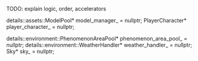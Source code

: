 TODO: explain logic, order, accelerators

details::assets::ModelPool* model_manager_ = nullptr;
PlayerCharacter* player_character_ = nullptr;

details::environment::PhenomenonAreaPool* phenomenon_area_pool_ = nullptr;
details::environment::WeatherHandler* weather_handler_ = nullptr;
Sky* sky_ = nullptr;